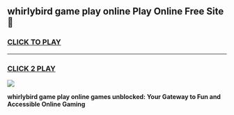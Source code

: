 
## whirlybird game play online Play Online Free Site 👋
<h3>
<a href="https://download.freeplayer.one?title=whirlybird_game_play_online&ref=21F">CLICK TO PLAY</a></h3>
<hr>

<h3>
<a href="https://download.freeplayer.one?title=whirlybird_game_play_online&ref=21F">CLICK 2 PLAY</a>
  
</h3>

<a href="https://download.freeplayer.one?title=whirlybird_game_play_online&ref=21F"><img src="https://cdnb.artstation.com/p/assets/images/images/032/539/853/original/anto-thomas-button-gif.gif"></a>


**whirlybird game play online games unblocked: Your Gateway to Fun and Accessible Online Gaming**
